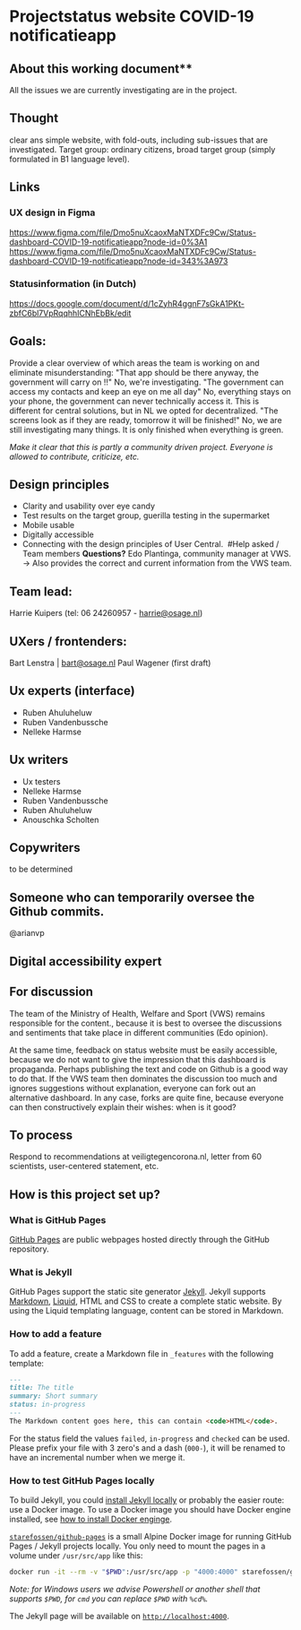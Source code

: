 # Projectstatus website COVID-19 notificatieapp

## About this working document**
All the issues we are currently investigating are in the project.

## Thought
clear ans simple website, with fold-outs, including sub-issues that are investigated.
Target group: ordinary citizens, broad target group (simply formulated in B1 language level).

## Links

### UX design in Figma
https://www.figma.com/file/Dmo5nuXcaoxMaNTXDFc9Cw/Status-dashboard-COVID-19-notificatieapp?node-id=0%3A1
https://www.figma.com/file/Dmo5nuXcaoxMaNTXDFc9Cw/Status-dashboard-COVID-19-notificatieapp?node-id=343%3A973

### Statusinformation (in Dutch)
https://docs.google.com/document/d/1cZyhR4ggnF7sGkA1PKt-zbfC6bl7VpRqqhhICNhEbBk/edit

## Goals:
Provide a clear overview of which areas the team is working on and eliminate misunderstanding:
"That app should be there anyway, the government will carry on !!" No, we're investigating.
"The government can access my contacts and keep an eye on me all day" No, everything stays on your phone, the government can never technically access it. This is different for central solutions, but in NL we opted for decentralized.
"The screens look as if they are ready, tomorrow it will be finished!" No, we are still investigating many things. It is only finished when everything is green.

_Make it clear that this is partly a community driven project. Everyone is allowed to contribute, criticize, etc._

## Design principles
* Clarity and usability over eye candy
* Test results on the target group, guerilla testing in the supermarket
* Mobile usable
* Digitally accessible
* Connecting with the design principles of User Central.
 #Help asked / Team members
**Questions?** Edo Plantinga, community manager at VWS. → Also provides the correct and current information from the VWS team.

## Team lead:
Harrie Kuipers (tel: 06 24260957 - harrie@osage.nl)

## UXers / frontenders:
Bart Lenstra | bart@osage.nl
Paul Wagener (first draft)

## Ux experts (interface)
* Ruben Ahuluheluw
* Ruben Vandenbussche
* Nelleke Harmse

## Ux writers
* Ux testers
* Nelleke Harmse
* Ruben Vandenbussche
* Ruben Ahuluheluw
* Anouschka Scholten

## Copywriters
to be determined

## Someone who can temporarily oversee the Github commits.
@arianvp

## Digital accessibility expert

## For discussion

The team of the Ministry of Health, Welfare and Sport (VWS) remains  responsible for the content., because it is best to oversee the discussions and sentiments that take place in different communities (Edo opinion).

At the same time, feedback on status website must be easily accessible, because we do not want to give the impression that this dashboard is propaganda.
Perhaps publishing the text and code on Github is a good way to do that. If the VWS team then dominates the discussion too much and ignores suggestions without explanation, everyone can fork out an alternative dashboard. In any case, forks are quite fine, because everyone can then constructively explain their wishes: when is it good?

## To process
Respond to recommendations at veiligtegencorona.nl, letter from 60 scientists, user-centered statement, etc.

## How is this project set up?

### What is GitHub Pages

[GitHub Pages](https://pages.github.com/) are public webpages hosted directly through the GitHub repository.

### What is Jekyll

GitHub Pages support the static site generator [Jekyll](https://jekyllrb.com/).
Jekyll supports [Markdown](https://daringfireball.net/projects/markdown/), [Liquid](https://github.com/Shopify/liquid/wiki), HTML and CSS to create a complete static website.
By using the Liquid templating language, content can be stored in Markdown.

### How to add a feature

To add a feature, create a Markdown file in `_features` with the following template:
```md
---
title: The title
summary: Short summary
status: in-progress
---
The Markdown content goes here, this can contain <code>HTML</code>.
```
For the status field the values `failed`, `in-progress` and `checked` can be used.
Please prefix your file with 3 zero's and a dash (`000-`), it will be renamed to have an incremental number when we merge it.

### How to test GitHub Pages locally

To build Jekyll, you could [install Jekyll locally](https://jekyllrb.com/docs/installation/) or probably the easier route: use a Docker image.
To use a Docker image you should have Docker engine installed, see [how to install Docker enginge](https://docs.docker.com/engine/install/).

[`starefossen/github-pages`](https://hub.docker.com/r/starefossen/github-pages) is a small Alpine Docker image for running GitHub Pages / Jekyll projects locally.
You only need to mount the pages in a volume under `/usr/src/app` like this:
```bash
docker run -it --rm -v "$PWD":/usr/src/app -p "4000:4000" starefossen/github-pages
```
*Note: for Windows users we advise Powershell or another shell that supports `$PWD`, for `cmd` you can replace `$PWD` with `%cd%`.*

The Jekyll page will be available on [`http://localhost:4000`](http://localhost:4000/).
